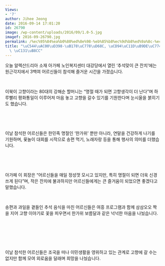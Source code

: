 ```yaml
---
Views:
- '7'
author: Jihee Jeong
date: 2016-09-14 17:01:20
id: 26790
image: /wp-content/uploads/2016/09/1.0-5.jpg
imagef: 2016-09-26790.jpg
permalink: /%ec%95%84%ea%b0%80%ed%8e%98-%eb%85%b8%ec%9d%b8%ed%9a%8c-%ec%b6%94%ec%84%9d%eb%a7%9e%ec%9d%b4-%ed%96%89%ec%82%ac-%ec%84%b1%eb%a3%8c/
title: "\uC544\uAC00\uD398-\uB178\uC778\uD68C, \uCD94\uC11D\uB9DE\uC774 \uD589\uC0AC\
  \ \uC131\uB8CC"
---
```


오늘 알렉산드리아 소재 아가페 노인복지센터 대강당에서 열린 ‘추석맞이 큰 잔치’에는 원근각지에서 3백여 어르신들이 참석해 즐거운 시간을 가졌습니다.

&nbsp;

이북이 고향이라는 80대의 강해순 할머니는 “명절 때가 되면 고향생각이 더 난다”며 하루빨리 평화통일이 이루어져 마음 놓고 고향을 갈수 있기를 기원한다며 눈시울을 붉히기도 했습니다.

&nbsp;

&nbsp;

이날 참석한 어르신들은 한민족 명절인 ‘한가위’ 뿐만 아니라, 연말을 건강하게 나기를 기원하며, 윷놀이 대회를 시작으로 송편 먹기, 노래자랑 등을 통해 행사의 의미를 더했습니다.

&nbsp;

&nbsp;

아가페 이 회장은 “어르신들을 매일 정성껏 모시고 있지만, 특히 명절이 되면 더욱 신경 쓰게 된다”며, 작은 잔치에 불과하지만 어르신들에게는 큰 즐거움이 되었으면 좋겠다고 말했습니다.

&nbsp;

송편과 과일을 곁들인 추석 음식을 마친 어르신들은 여흥 프로그램과 함께 삼삼오오 짝을 지어 고향 이야기로 꽃을 피우면서 한가위 보름달과 같은 넉넉한 마음을 나눴습니다.

&nbsp;

&nbsp;

&nbsp;

이날 참석한 어르신들은 조국을 떠나 이민생활을 영위하고 있는 관계로 고향에 갈 수는 없지만 함께 모여 외로움을 달래며 희망을 나눴습니다.